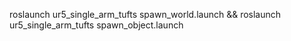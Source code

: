 roslaunch ur5_single_arm_tufts spawn_world.launch && roslaunch ur5_single_arm_tufts spawn_object.launch